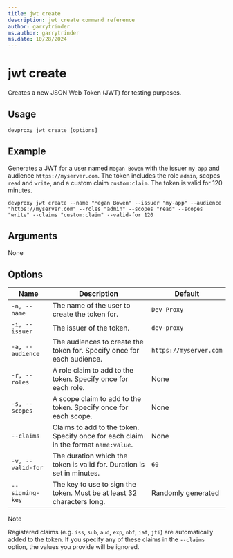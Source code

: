 ```yaml
---
title: jwt create
description: jwt create command reference
author: garrytrinder
ms.author: garrytrinder
ms.date: 10/28/2024
---
```


# jwt create

Creates a new JSON Web Token (JWT) for testing purposes.

## Usage

```console
devproxy jwt create [options]
```

## Example

Generates a JWT for a user named `Megan Bowen` with the issuer `my-app` and audience `https://myserver.com`. The token includes the role `admin`, scopes `read` and `write`, and a custom claim `custom:claim`. The token is valid for 120 minutes.

```console
devproxy jwt create --name "Megan Bowen" --issuer "my-app" --audience "https://myserver.com" --roles "admin" --scopes "read" --scopes "write" --claims "custom:claim" --valid-for 120
```

## Arguments

None

## Options

| Name | Description | Default |
| --- | --- | --- |
| `-n, --name` | The name of the user to create the token for. | `Dev Proxy` |
| `-i, --issuer` | The issuer of the token. | `dev-proxy` |
| `-a, --audience` | The audiences to create the token for. Specify once for each audience. | `https://myserver.com` |
| `-r, --roles` | A role claim to add to the token. Specify once for each role. | None |
| `-s, --scopes` | A scope claim to add to the token. Specify once for each scope. | None |
| `--claims` | Claims to add to the token. Specify once for each claim in the format `name:value`. | None |
| `-v, --valid-for` | The duration which the token is valid for. Duration is set in minutes. | `60` |
| `--signing-key` | The key to use to sign the token. Must be at least 32 characters long. | Randomly generated |

> [!NOTE]
> Registered claims (e.g. `iss`, `sub`, `aud`, `exp`, `nbf`, `iat`, `jti`) are automatically added to the token. If you specify any of these claims in the `--claims` option, the values you provide will be ignored.
